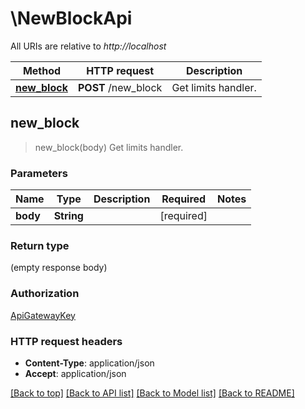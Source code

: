 # \NewBlockApi

All URIs are relative to *http://localhost*

Method | HTTP request | Description
------------- | ------------- | -------------
[**new_block**](NewBlockApi.md#new_block) | **POST** /new_block | Get limits handler.



## new_block

> new_block(body)
Get limits handler.

### Parameters


Name | Type | Description  | Required | Notes
------------- | ------------- | ------------- | ------------- | -------------
**body** | **String** |  | [required] |

### Return type

 (empty response body)

### Authorization

[ApiGatewayKey](../README.md#ApiGatewayKey)

### HTTP request headers

- **Content-Type**: application/json
- **Accept**: application/json

[[Back to top]](#) [[Back to API list]](../README.md#documentation-for-api-endpoints) [[Back to Model list]](../README.md#documentation-for-models) [[Back to README]](../README.md)

